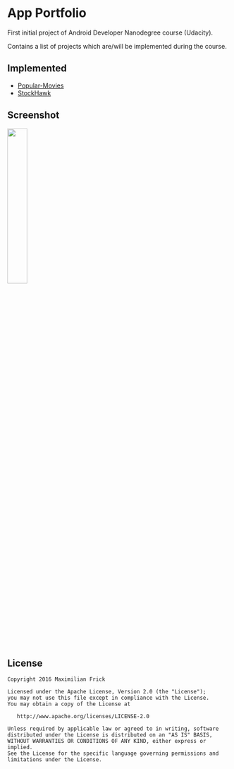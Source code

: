 # App Portfolio
First initial project of Android Developer Nanodegree course (Udacity).

Contains a list of projects which are/will be implemented during the course.

## Implemented
* [Popular-Movies](https://github.com/MaximilianFrick/popular-movies)
* [StockHawk](https://github.com/MaximilianFrick/stockhawk)

## Screenshot
<img width="30%" src="https://cloud.githubusercontent.com/assets/4439173/21050866/7f97b8c6-be1d-11e6-83c1-2e43873d682b.png" />

## License
```
Copyright 2016 Maximilian Frick

Licensed under the Apache License, Version 2.0 (the "License");
you may not use this file except in compliance with the License.
You may obtain a copy of the License at

   http://www.apache.org/licenses/LICENSE-2.0

Unless required by applicable law or agreed to in writing, software
distributed under the License is distributed on an "AS IS" BASIS,
WITHOUT WARRANTIES OR CONDITIONS OF ANY KIND, either express or implied.
See the License for the specific language governing permissions and
limitations under the License.
```
